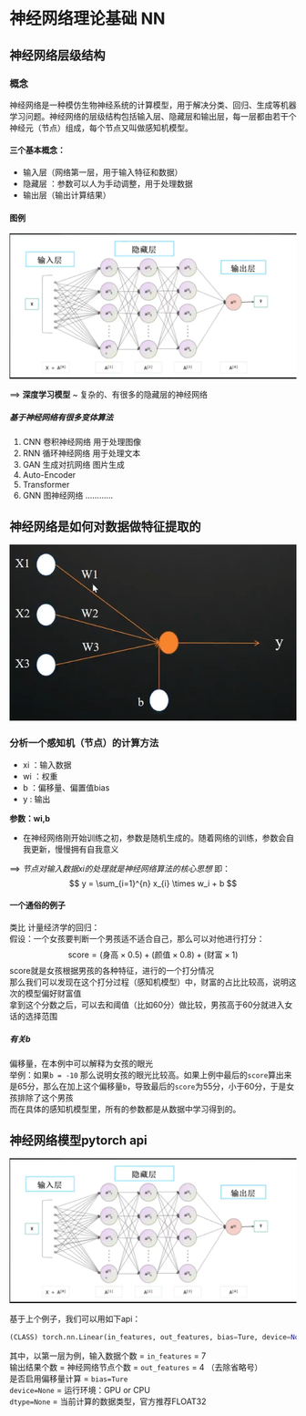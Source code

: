 # 神经网络理论基础 NN

## 神经网络层级结构

### 概念
神经网络是一种模仿生物神经系统的计算模型，用于解决分类、回归、生成等机器学习问题。神经网络的层级结构包括输入层、隐藏层和输出层，每一层都由若干个神经元（节点）组成，每个节点又叫做感知机模型。

#### 三个基本概念：
- 输入层（网络第一层，用于输入特征和数据） 
- 隐藏层 ：参数可以人为手动调整，用于处理数据
- 输出层（输出计算结果）

#### 图例
![神经网络层级结构](/NeuralNetwork/image/1.png)

==> <b>深度学习模型</b> ~ 复杂的、有很多的隐藏层的神经网络

##### 基于神经网络有很多变体算法
1. CNN 卷积神经网络  用于处理图像
2. RNN 循环神经网络  用于处理文本
3. GAN 生成对抗网络  图片生成
4. Auto-Encoder 
5. Transformer
6. GNN 图神经网络
…………

## 神经网络是如何对数据做特征提取的
![对于一个感知机的分析](/NeuralNetwork/image/2.png)

### 分析一个感知机（节点）的计算方法
- xi ：输入数据
- wi ：权重
- b ：偏移量、偏置值bias
- y : 输出

<b>参数：wi,b</b>

- 在神经网络刚开始训练之初，参数是随机生成的。随着网络的训练，参数会自我更新，慢慢拥有自我意义

==> <i>节点对输入数据xi的处理就是神经网络算法的核心思想</i>
即：
$$
y = \sum_{i=1}^{n} x_{i} \times w_i + b
$$

#### 一个通俗的例子
类比 计量经济学的回归：<br>
假设：一个女孩要判断一个男孩适不适合自己，那么可以对他进行打分：
$$
\text{score} = (\text{身高} \times 0.5) + (\text{颜值} \times 0.8) + (\text{财富} \times 1)
$$
score就是女孩根据男孩的各种特征，进行的一个打分情况<br>
那么我们可以发现在这个打分过程（感知机模型）中，财富的占比比较高，说明这次的模型偏好财富值<br>
拿到这个分数之后，可以去和阈值（比如60分）做比较，男孩高于60分就进入女话的选择范围

##### 有关b
偏移量，在本例中可以解释为女孩的眼光<br>
举例：如果`b = -10` 那么说明女孩的眼光比较高。如果上例中最后的`score`算出来是65分，那么在加上这个偏移量`b`，导致最后的`score`为55分，小于60分，于是女孩排除了这个男孩<br>
而在具体的感知机模型里，所有的参数都是从数据中学习得到的。

## 神经网络模型pytorch api
![图](/NeuralNetwork/image/1.png)

基于上个例子，我们可以用如下api：
``` python
(CLASS) torch.nn.Linear(in_features, out_features, bias=Ture, device=None, dtype=None)
```
其中，以第一层为例，输入数据个数 = `in_features` = 7<br>
输出结果个数 = 神经网络节点个数 = `out_features` = 4 （去除省略号）<br>
是否启用偏移量计算 = `bias=Ture`<br>
`device=None` = 运行环境：GPU or CPU<br>
`dtype=None` = 当前计算的数据类型，官方推荐FLOAT32
